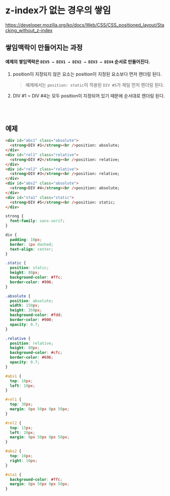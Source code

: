 # z-index가 없는 경우의 쌓임
https://developer.mozilla.org/ko/docs/Web/CSS/CSS_positioned_layout/Stacking_without_z-index
## 쌓임맥락이 만들어지는 과정

#### 예제의 쌓임맥락은 `DIV5 → DIV1 → DIV2 → DIV3 → DIV4` 순서로 만들어진다.

1. position이 지정되지 않은 요소는 position이 지정된 요소보다 먼저 렌더링 된다.

    > 예제에서는 `position: static`이 적용된 `DIV #5`가 제일 먼저 렌더링 된다.

2. DIV #1 ~ DIV #4는 모두 position이 지정되어 있기 때문에 순서대로 렌더링 된다.



<br></br>
## 예제
```html
<div id="abs1" class="absolute">
  <strong>DIV #1</strong><br />position: absolute;
</div>
<div id="rel1" class="relative">
  <strong>DIV #2</strong><br />position: relative;
</div>
<div id="rel2" class="relative">
  <strong>DIV #3</strong><br />position: relative;
</div>
<div id="abs2" class="absolute">
  <strong>DIV #4</strong><br />position: absolute;
</div>
<div id="sta1" class="static">
  <strong>DIV #5</strong><br />position: static;
</div>
```
```css
strong {
  font-family: sans-serif;
}

div {
  padding: 10px;
  border: 1px dashed;
  text-align: center;
}

.static {
  position: static;
  height: 80px;
  background-color: #ffc;
  border-color: #996;
}

.absolute {
  position: absolute;
  width: 150px;
  height: 350px;
  background-color: #fdd;
  border-color: #900;
  opacity: 0.7;
}

.relative {
  position: relative;
  height: 80px;
  background-color: #cfc;
  border-color: #696;
  opacity: 0.7;
}

#abs1 {
  top: 10px;
  left: 10px;
}

#rel1 {
  top: 30px;
  margin: 0px 50px 0px 50px;
}

#rel2 {
  top: 15px;
  left: 20px;
  margin: 0px 50px 0px 50px;
}

#abs2 {
  top: 10px;
  right: 10px;
}

#sta1 {
  background-color: #ffc;
  margin: 0px 50px 0px 50px;
}

```
